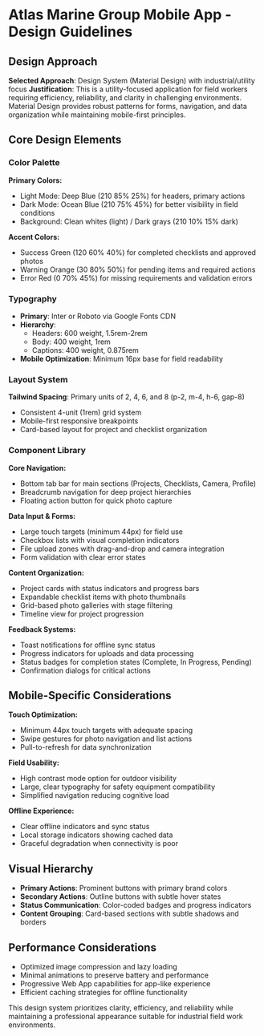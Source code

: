 # Atlas Marine Group Mobile App - Design Guidelines

## Design Approach
**Selected Approach**: Design System (Material Design) with industrial/utility focus
**Justification**: This is a utility-focused application for field workers requiring efficiency, reliability, and clarity in challenging environments. Material Design provides robust patterns for forms, navigation, and data organization while maintaining mobile-first principles.

## Core Design Elements

### Color Palette
**Primary Colors:**
- Light Mode: Deep Blue (210 85% 25%) for headers, primary actions
- Dark Mode: Ocean Blue (210 75% 45%) for better visibility in field conditions
- Background: Clean whites (light) / Dark grays (210 10% 15% dark)

**Accent Colors:**
- Success Green (120 60% 40%) for completed checklists and approved photos
- Warning Orange (30 80% 50%) for pending items and required actions
- Error Red (0 70% 45%) for missing requirements and validation errors

### Typography
- **Primary**: Inter or Roboto via Google Fonts CDN
- **Hierarchy**: 
  - Headers: 600 weight, 1.5rem-2rem
  - Body: 400 weight, 1rem
  - Captions: 400 weight, 0.875rem
- **Mobile Optimization**: Minimum 16px base for field readability

### Layout System
**Tailwind Spacing**: Primary units of 2, 4, 6, and 8 (p-2, m-4, h-6, gap-8)
- Consistent 4-unit (1rem) grid system
- Mobile-first responsive breakpoints
- Card-based layout for project and checklist organization

### Component Library

**Core Navigation:**
- Bottom tab bar for main sections (Projects, Checklists, Camera, Profile)
- Breadcrumb navigation for deep project hierarchies
- Floating action button for quick photo capture

**Data Input & Forms:**
- Large touch targets (minimum 44px) for field use
- Checkbox lists with visual completion indicators
- File upload zones with drag-and-drop and camera integration
- Form validation with clear error states

**Content Organization:**
- Project cards with status indicators and progress bars
- Expandable checklist items with photo thumbnails
- Grid-based photo galleries with stage filtering
- Timeline view for project progression

**Feedback Systems:**
- Toast notifications for offline sync status
- Progress indicators for uploads and data processing
- Status badges for completion states (Complete, In Progress, Pending)
- Confirmation dialogs for critical actions

## Mobile-Specific Considerations

**Touch Optimization:**
- Minimum 44px touch targets with adequate spacing
- Swipe gestures for photo navigation and list actions
- Pull-to-refresh for data synchronization

**Field Usability:**
- High contrast mode option for outdoor visibility
- Large, clear typography for safety equipment compatibility
- Simplified navigation reducing cognitive load

**Offline Experience:**
- Clear offline indicators and sync status
- Local storage indicators showing cached data
- Graceful degradation when connectivity is poor

## Visual Hierarchy
- **Primary Actions**: Prominent buttons with primary brand colors
- **Secondary Actions**: Outline buttons with subtle hover states
- **Status Communication**: Color-coded badges and progress indicators
- **Content Grouping**: Card-based sections with subtle shadows and borders

## Performance Considerations
- Optimized image compression and lazy loading
- Minimal animations to preserve battery and performance
- Progressive Web App capabilities for app-like experience
- Efficient caching strategies for offline functionality

This design system prioritizes clarity, efficiency, and reliability while maintaining a professional appearance suitable for industrial field work environments.